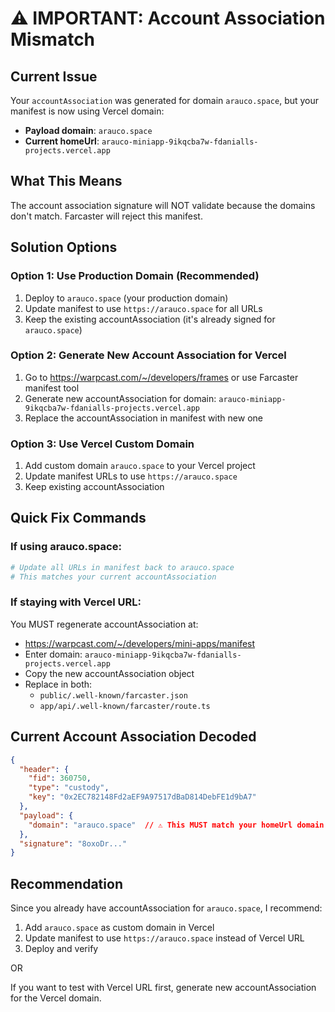 # ⚠️ IMPORTANT: Account Association Mismatch

## Current Issue

Your `accountAssociation` was generated for domain `arauco.space`, but your manifest is now using Vercel domain:
- **Payload domain**: `arauco.space`
- **Current homeUrl**: `arauco-miniapp-9ikqcba7w-fdanialls-projects.vercel.app`

## What This Means

The account association signature will NOT validate because the domains don't match. Farcaster will reject this manifest.

## Solution Options

### Option 1: Use Production Domain (Recommended)
1. Deploy to `arauco.space` (your production domain)
2. Update manifest to use `https://arauco.space` for all URLs
3. Keep the existing accountAssociation (it's already signed for `arauco.space`)

### Option 2: Generate New Account Association for Vercel
1. Go to https://warpcast.com/~/developers/frames or use Farcaster manifest tool
2. Generate new accountAssociation for domain: `arauco-miniapp-9ikqcba7w-fdanialls-projects.vercel.app`
3. Replace the accountAssociation in manifest with new one

### Option 3: Use Vercel Custom Domain
1. Add custom domain `arauco.space` to your Vercel project
2. Update manifest URLs to use `https://arauco.space`
3. Keep existing accountAssociation

## Quick Fix Commands

### If using arauco.space:
```bash
# Update all URLs in manifest back to arauco.space
# This matches your current accountAssociation
```

### If staying with Vercel URL:
You MUST regenerate accountAssociation at:
- https://warpcast.com/~/developers/mini-apps/manifest
- Enter domain: `arauco-miniapp-9ikqcba7w-fdanialls-projects.vercel.app`
- Copy the new accountAssociation object
- Replace in both:
  - `public/.well-known/farcaster.json`
  - `app/api/.well-known/farcaster/route.ts`

## Current Account Association Decoded

```json
{
  "header": {
    "fid": 360750,
    "type": "custody",
    "key": "0x2EC782148Fd2aEF9A97517dBaD814DebFE1d9bA7"
  },
  "payload": {
    "domain": "arauco.space"  // ⚠️ This MUST match your homeUrl domain
  },
  "signature": "8oxoDr..."
}
```

## Recommendation

Since you already have accountAssociation for `arauco.space`, I recommend:

1. Add `arauco.space` as custom domain in Vercel
2. Update manifest to use `https://arauco.space` instead of Vercel URL
3. Deploy and verify

OR

If you want to test with Vercel URL first, generate new accountAssociation for the Vercel domain.
